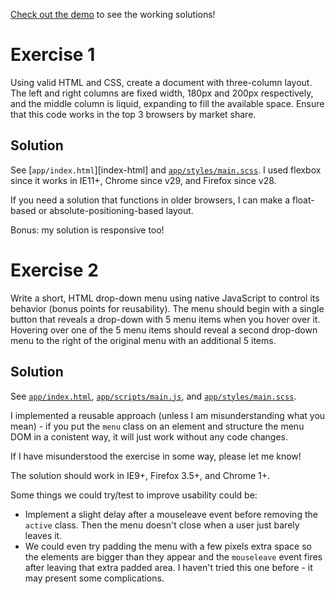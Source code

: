 [Check out the demo][demo] to see the working solutions!

# Exercise 1

Using valid HTML and CSS, create a document with three-column layout. The left and right columns are fixed width, 180px and 200px respectively, and the middle column is liquid, expanding to fill the available space. Ensure that this code works in the top 3 browsers by market share.
 
## Solution

See [`app/index.html`][index-html] and [`app/styles/main.scss`][main.scss]. I used flexbox since it works in IE11+, Chrome since v29, and Firefox since v28.

If you need a solution that functions in older browsers, I can make a float-based or absolute-positioning-based layout.

Bonus: my solution is responsive too!



# Exercise 2

Write a short, HTML drop-down menu using native JavaScript to control its behavior (bonus points for reusability). The menu should begin with a single button that reveals a drop-down with 5 menu items when you hover over it. Hovering over one of the 5 menu items should reveal a second drop-down menu to the right of the original menu with an additional 5 items.

## Solution

See [`app/index.html`][index.html], [`app/scripts/main.js`][main.js], and [`app/styles/main.scss`][main.scss].

I implemented a reusable approach (unless I am misunderstanding what you mean) - if you put the `menu` class on an element and structure the menu DOM in a conistent way, it will just work without any code changes.
 
If I have misunderstood the exercise in some way, please let me know!

The solution should work in IE9+, Firefox 3.5+, and Chrome 1+. 

Some things we could try/test to improve usability could be:
- Implement a slight delay after a mouseleave event before removing the `active` class. Then the menu doesn't close when a user just barely leaves it.
- We could even try padding the menu with a few pixels extra space so the elements are bigger than they appear and the `mouseleave` event fires after leaving that extra padded area. I haven't tried this one before - it may present some complications.


[demo]: http://vbud.github.io/layout-n-nav/
[index.html]: https://github.com/vbud/layout-n-nav/blob/master/app/index.html
[main.js]: https://github.com/vbud/layout-n-nav/blob/master/app/scripts/main.js
[main.scss]: https://github.com/vbud/layout-n-nav/blob/master/app/styles/main.scss
